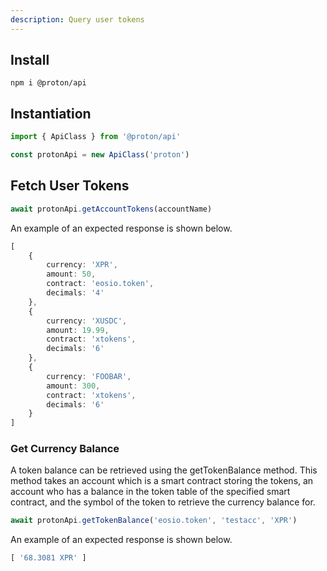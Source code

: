 ```yaml
---
description: Query user tokens
---
```


## Install

```
npm i @proton/api
```

## Instantiation

```ts
import { ApiClass } from '@proton/api'

const protonApi = new ApiClass('proton')
```

## Fetch User Tokens

```ts
await protonApi.getAccountTokens(accountName)
```

An example of an expected response is shown below.

```ts
[
	{
		currency: 'XPR',
		amount: 50,
		contract: 'eosio.token',
		decimals: '4'
	},
	{
		currency: 'XUSDC',
		amount: 19.99,
		contract: 'xtokens',
		decimals: '6'
	},
	{
		currency: 'FOOBAR',
		amount: 300,
		contract: 'xtokens',
		decimals: '6'
	}
]
```

### Get Currency Balance

A token balance can be retrieved using the getTokenBalance method.
This method takes an account which is a smart contract storing the tokens, an account who has a balance in the token table of the specified smart contract, and the symbol of the token to retrieve the currency balance for.

```ts
await protonApi.getTokenBalance('eosio.token', 'testacc', 'XPR')
```

An example of an expected response is shown below.

```ts
[ '68.3081 XPR' ]
```

